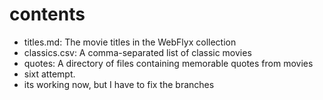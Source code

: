 # contents

- titles.md: The movie titles in the WebFlyx collection
- classics.csv: A comma-separated list of classic movies
- quotes: A directory of files containing memorable quotes from movies
- sixt attempt.
- its working now, but I have to fix the branches
